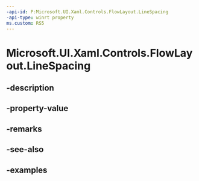 ```yaml
---
-api-id: P:Microsoft.UI.Xaml.Controls.FlowLayout.LineSpacing
-api-type: winrt property
ms.custom: RS5
---
```


<!-- Property syntax.
public double LineSpacing { get;  set; }
-->

# Microsoft.UI.Xaml.Controls.FlowLayout.LineSpacing

## -description

## -property-value

## -remarks

## -see-also

## -examples

